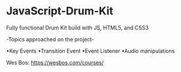 # JavaScript-Drum-Kit
Fully functional Drum Kit build with JS, HTML5, and CSS3

-Topics approached on the project-

•Key Events
•Transition Event
•Event Listener 
•Audio manipulations 

Wes Bos: https://wesbos.com/courses/
